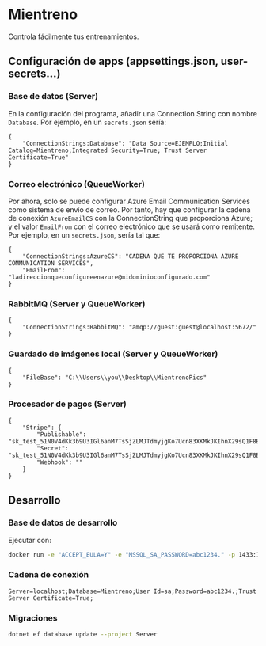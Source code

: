 # Mientreno

Controla fácilmente tus entrenamientos.

## Configuración de apps (appsettings.json, user-secrets...)

### Base de datos (Server)

En la configuración del programa, añadir una Connection String con nombre `Database`. Por ejemplo, en un `secrets.json`
sería:

```json5
{
	"ConnectionStrings:Database": "Data Source=EJEMPLO;Initial Catalog=Mientreno;Integrated Security=True; Trust Server Certificate=True"
}
```

### Correo electrónico (QueueWorker)

Por ahora, solo se puede configurar Azure Email Communication Services como sistema de envío de correo. Por tanto, hay
que configurar la cadena de conexión `AzureEmailCS` con la ConnectionString que proporciona Azure; y el
valor `EmailFrom` con el correo electrónico que se usará como remitente. Por ejemplo, en un `secrets.json`, sería tal
que:

```json5
{
	"ConnectionStrings:AzureCS": "CADENA QUE TE PROPORCIONA AZURE COMMUNICATION SERVICES",
	"EmailFrom": "ladireccionqueconfigureenazure@midominioconfigurado.com"
}
```

### RabbitMQ (Server y QueueWorker)

```json5
{
	"ConnectionStrings:RabbitMQ": "amqp://guest:guest@localhost:5672/"
}
```

### Guardado de imágenes local (Server y QueueWorker)

```json5
{
	"FileBase": "C:\\Users\\you\\Desktop\\MientrenoPics"
}
```

### Procesador de pagos (Server)

```json5
{
	"Stripe": {
		"Publishable": "sk_test_51N0V4dKk3b9U3IGl6anM7TsSjZLMJTdmyjgKo7Ucn83XKMkJKIhnX29sQ1F8BwERf2oColu165b9oWGBJazYjo0w00NjffAixa",
		"Secret": "sk_test_51N0V4dKk3b9U3IGl6anM7TsSjZLMJTdmyjgKo7Ucn83XKMkJKIhnX29sQ1F8BwERf2oColu165b9oWGBJazYjo0w00NjffAixa",
		"Webhook": ""
	}
}
```

## Desarrollo

### Base de datos de desarrollo

Ejecutar con:

```sh
docker run -e "ACCEPT_EULA=Y" -e "MSSQL_SA_PASSWORD=abc1234." -p 1433:1433 -d mcr.microsoft.com/mssql/server:2022-latest
```

### Cadena de conexión

```
Server=localhost;Database=Mientreno;User Id=sa;Password=abc1234.;Trust Server Certificate=True;
```

### Migraciones

```sh
dotnet ef database update --project Server
```
